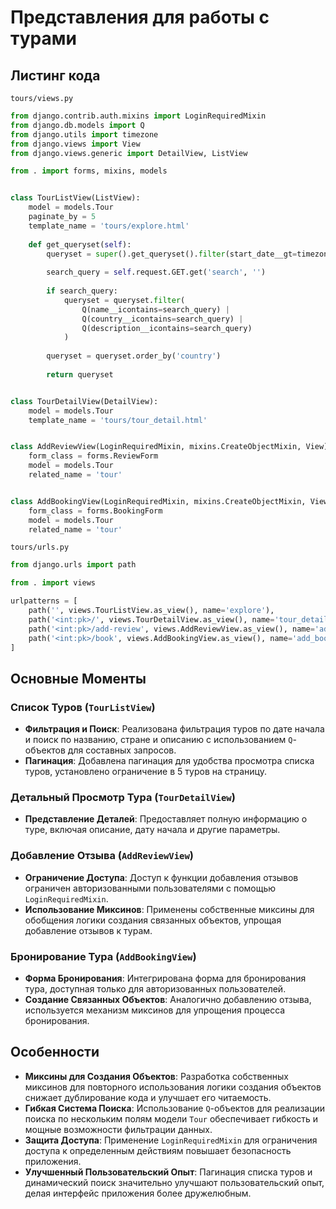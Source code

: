 # Представления для работы с турами

## Листинг кода

`tours/views.py`

```python
from django.contrib.auth.mixins import LoginRequiredMixin
from django.db.models import Q
from django.utils import timezone
from django.views import View
from django.views.generic import DetailView, ListView

from . import forms, mixins, models


class TourListView(ListView):
    model = models.Tour
    paginate_by = 5
    template_name = 'tours/explore.html'
    
    def get_queryset(self):
        queryset = super().get_queryset().filter(start_date__gt=timezone.localdate())
        
        search_query = self.request.GET.get('search', '')
        
        if search_query:
            queryset = queryset.filter(
                Q(name__icontains=search_query) |
                Q(country__icontains=search_query) |
                Q(description__icontains=search_query)
            )
        
        queryset = queryset.order_by('country')
        
        return queryset


class TourDetailView(DetailView):
    model = models.Tour
    template_name = 'tours/tour_detail.html'


class AddReviewView(LoginRequiredMixin, mixins.CreateObjectMixin, View):
    form_class = forms.ReviewForm
    model = models.Tour
    related_name = 'tour'


class AddBookingView(LoginRequiredMixin, mixins.CreateObjectMixin, View):
    form_class = forms.BookingForm
    model = models.Tour
    related_name = 'tour'
```

`tours/urls.py`

```python
from django.urls import path

from . import views

urlpatterns = [
    path('', views.TourListView.as_view(), name='explore'),
    path('<int:pk>/', views.TourDetailView.as_view(), name='tour_detail'),
    path('<int:pk>/add-review', views.AddReviewView.as_view(), name='add_review'),
    path('<int:pk>/book', views.AddBookingView.as_view(), name='add_booking'),
]
```

## Основные Моменты

### Список Туров (`TourListView`)

- **Фильтрация и Поиск**: Реализована фильтрация туров по дате начала и поиск по названию, стране и описанию с
  использованием `Q`-объектов для составных запросов.
- **Пагинация**: Добавлена пагинация для удобства просмотра списка туров, установлено ограничение в 5 туров на страницу.

### Детальный Просмотр Тура (`TourDetailView`)

- **Представление Деталей**: Предоставляет полную информацию о туре, включая описание, дату начала и другие параметры.

### Добавление Отзыва (`AddReviewView`)

- **Ограничение Доступа**: Доступ к функции добавления отзывов ограничен авторизованными пользователями с
  помощью `LoginRequiredMixin`.
- **Использование Миксинов**: Применены собственные миксины для обобщения логики создания связанных объектов, упрощая
  добавление отзывов к турам.

### Бронирование Тура (`AddBookingView`)

- **Форма Бронирования**: Интегрирована форма для бронирования тура, доступная только для авторизованных пользователей.
- **Создание Связанных Объектов**: Аналогично добавлению отзыва, используется механизм миксинов для упрощения процесса
  бронирования.

## Особенности

- **Миксины для Создания Объектов**: Разработка собственных миксинов для повторного использования логики создания
  объектов снижает дублирование кода и улучшает его читаемость.
- **Гибкая Система Поиска**: Использование `Q`-объектов для реализации поиска по нескольким полям модели `Tour`
  обеспечивает гибкость и мощные возможности фильтрации данных.
- **Защита Доступа**: Применение `LoginRequiredMixin` для ограничения доступа к определенным действиям повышает
  безопасность приложения.
- **Улучшенный Пользовательский Опыт**: Пагинация списка туров и динамический поиск значительно улучшают
  пользовательский опыт, делая интерфейс приложения более дружелюбным.

